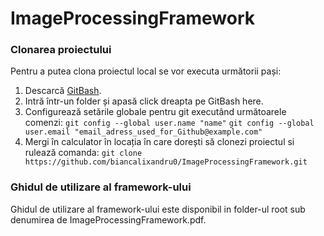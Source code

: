 # ImageProcessingFramework

### Clonarea proiectului

Pentru a putea clona proiectul local se vor executa următorii pași:
1. Descarcă [GitBash](https://git-scm.com/downloads).
2. Intră într-un folder și apasă click dreapta pe GitBash here.
3. Configurează setările globale pentru git executând următoarele comenzi:
```git config --global user.name "name"```
```git config --global user.email "email_adress_used_for_Github@example.com"```
4. Mergi în calculator în locația în care dorești să clonezi proiectul si rulează comanda:
```git clone https://github.com/biancalixandru0/ImageProcessingFramework.git```

### Ghidul de utilizare al framework-ului

Ghidul de utilizare al framework-ului este disponibil in folder-ul root sub denumirea de ImageProcessingFramework.pdf.
